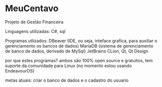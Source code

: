 # MeuCentavo
Projeto de Gestão Financeira

Linguagens utilizadas: C#, sql

Programas utlizados:
DBeaver (IDE, ou seja, inteface grafica, para auxiliar o gerenciamento os bancos de dados)
MariaDB (sistema de gerenciamento de banco de dados, derivado de MySql)
JetBrains CLion, Qt, Qt Design

por que estes programas?
ambos são 100% open source e gratuitos, tem suporte da comunidade para Linux (no momento estou usando EndeavourOS)

metas atuais:
criar o banco de dados e o cadastro do usuario 
